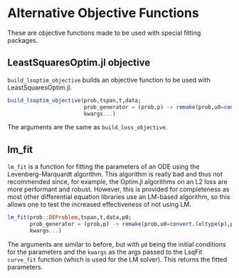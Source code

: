 # Alternative Objective Functions

These are objective functions made to be used with special fitting packages.

## LeastSquaresOptim.jl objective

`build_lsoptim_objective` builds an objective function to be used with LeastSquaresOptim.jl.

```julia
build_lsoptim_objective(prob,tspan,t,data;
                        prob_generator = (prob,p) -> remake(prob,u0=convert.(eltype(p),prob.u0),p=p),
                        kwargs...)
```

The arguments are the same as `build_loss_objective`.

## lm_fit

`lm_fit` is a function for fitting the parameters of an ODE using the Levenberg-Marquardt
algorithm. This algorithm is really bad and thus not recommended since, for example,
the Optim.jl algorithms on an L2 loss are more performant and robust. However,
this is provided for completeness as most other differential equation libraries
use an LM-based algorithm, so this allows one to test the increased effectiveness
of not using LM.

```julia
lm_fit(prob::DEProblem,tspan,t,data,p0;
       prob_generator = (prob,p) -> remake(prob,u0=convert.(eltype(p),prob.u0),p=p),
       kwargs...)
```

The arguments are similar to before, but with `p0` being the initial conditions
for the parameters and the `kwargs` as the args passed to the LsqFit `curve_fit`
function (which is used for the LM solver). This returns the fitted parameters.
